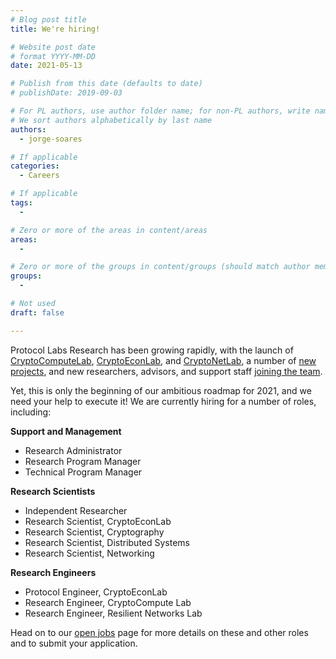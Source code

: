 ```yaml
---
# Blog post title
title: We're hiring!

# Website post date
# format YYYY-MM-DD
date: 2021-05-13

# Publish from this date (defaults to date)
# publishDate: 2019-09-03

# For PL authors, use author folder name; for non-PL authors, write name as in paper within ""
# We sort authors alphabetically by last name
authors:
  - jorge-soares

# If applicable
categories:
  - Careers

# If applicable
tags:
  -

# Zero or more of the areas in content/areas
areas:
  -

# Zero or more of the groups in content/groups (should match author membership)
groups:
  -

# Not used
draft: false

---
```


Protocol Labs Research has been growing rapidly, with the launch of [CryptoComputeLab](/groups/cryptocomputelab/), [CryptoEconLab](/groups/cryptoeconlab/), and [CryptoNetLab](/groups/cryptonetlab/), a number of [new](/publications/accelerating-content-routing-with-bitswap-a-multi-path-file-transfer-protocol-in-ipfs-and-filecoin/) [projects](/blog/2021/snarkpack-how-to-aggregate-snarks-efficiently/), and new researchers, advisors, and support staff [joining the team](/categories/team/).

Yet, this is only the beginning of our ambitious roadmap for 2021, and we need your help to execute it! We are currently hiring for a number of roles, including:

**Support and Management**
* Research Administrator
* Research Program Manager
* Technical Program Manager

**Research Scientists**
* Independent Researcher
* Research Scientist, CryptoEconLab
* Research Scientist, Cryptography
* Research Scientist, Distributed Systems
* Research Scientist, Networking

**Research Engineers**
* Protocol Engineer, CryptoEconLab
* Research Engineer, CryptoCompute Lab
* Research Engineer, Resilient Networks Lab

Head on to our [open jobs](https://jobs.lever.co/protocol) page for more details on these and other roles and to submit your application.
